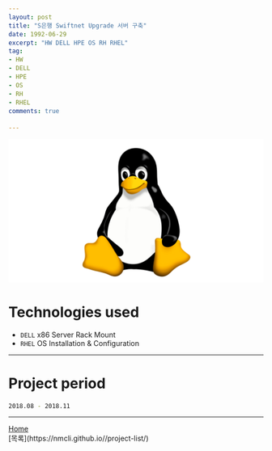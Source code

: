 ```yaml
---
layout: post
title: "S은행 Swiftnet Upgrade 서버 구축"
date: 1992-06-29
excerpt: "HW DELL HPE OS RH RHEL"
tag:
- HW
- DELL
- HPE
- OS
- RH
- RHEL
comments: true

---
```


![Untitled](/assets/img/linux_logo.png)
# Technologies used
* `DELL` x86 Server Rack Mount
* `RHEL` OS Installation & Configuration

---

# Project period
```bash
2018.08 - 2018.11
```
---

<div markdown="0"><a href="#" class="btn">Home</a></div>
[목록](https://nmcli.github.io//project-list/)
